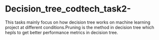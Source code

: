 # Decision_tree_codtech_task2-
This tasks mainly focus on how decision tree works on machine learning project at different conditions.Pruning is the method in decision tree which hepls to get better performance metrics in decision tree.
